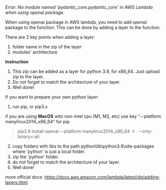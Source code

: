 _Error: No module named 'pydantic_core._pydantic_core' in AWS Lambda when using openai package.__

When using openai package in AWS lambda, you need to add *openai* package to the function.
This can be done by adding a layer to the function.

There are 2 key points when adding a layer:
1. folder name in the zip of the layer
2. modules' architecture



**Instruction**

1. This zip can be added as a layer for python 3.9, for x86_64. 
Just upload zip to the layer.
2. Do not forget to match the architecture of your layer.
3. Well done!


If you want to prepare your own python layer:

1. run pip, or pip3.x

if you are using **MacOS** witn non-intel cpu (M1, M2, etc) use key "--platform manylinux2014_x86_64" for pip
>pip3.9 install openai --platform manylinux2014_x86_64 -t . --only-binary=:all:

2. copy folders with libs to the path python\lib\python3.9\site-packages\
where 'python' is just a local folder.
3. zip the 'python' folder.
4. do not forget to match the architecture of your layer.
5. Well done! 





more official docs: https://docs.aws.amazon.com/lambda/latest/dg/adding-layers.html
